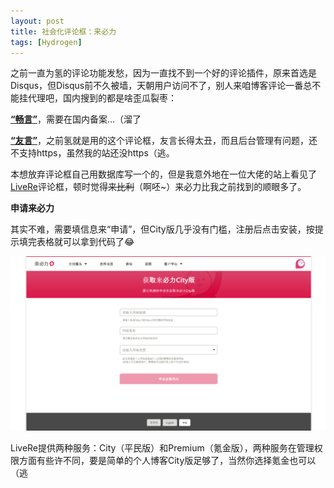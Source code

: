```yaml
---
layout: post
title: 社会化评论框：来必力
tags: [Hydrogen]
---
```

之前一直为氢的评论功能发愁，因为一直找不到一个好的评论插件，原来首选是Disqus，但Disqus前不久被墙，天朝用户访问不了，别人来咱博客评论一番总不能挂代理吧，国内搜到的都是啥歪瓜裂枣：

[**“畅言”**](https://changyan.kuaizhan.com/)，需要在国内备案...（溜了

[**“友言”**](http://www.uyan.cc/)，之前氢就是用的这个评论框，友言长得太丑，而且后台管理有问题，还不支持https，虽然我的站还没https（逃。

本想放弃评论框自己用数据库写一个的，但是我意外地在一位大佬的站上看见了[LiveRe](https://livere.com)评论框，顿时觉得~~来比利~~（啊呸~）来必力比我之前找到的顺眼多了。

**申请来必力**

其实不难，需要填信息来“申请”，但City版几乎没有门槛，注册后点击安装，按提示填完表格就可以拿到代码了:joy:

![livere-city-get](/usrimg/2017-12-23-livere-city-get.png)

LiveRe提供两种服务：City（平民版）和Premium（氪金版），两种服务在管理权限方面有些许不同，要是简单的个人博客City版足够了，当然你选择氪金也可以（逃
